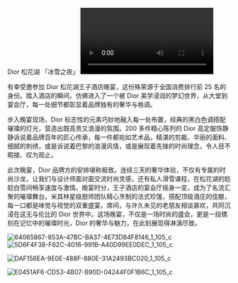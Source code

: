 Dior 松花湖 「冰雪之夜」
<video src="C:\Users\Administrator\Documents\myworknet\02worknet\public\images\dior01\dior.mp4"></video>

有幸受邀参加 Dior 松花湖王子酒店晚宴，这份殊荣源于全国消费排行前 25 名的身份。踏入酒店的瞬间，仿佛进入了一个被 Dior 美学浸润的梦幻世界，从大堂到宴会厅，每一处细节都彰显着品牌独有的奢华与格调。

步入晚宴现场，Dior 标志性的元素巧妙地融入每一处布置，经典的黑白色调搭配璀璨的灯光，营造出既高贵又浪漫的氛围。200 多件精心陈列的 Dior 高定服饰静静诉说着品牌百年的匠心传承，每一件都宛如艺术品，精湛的剪裁、华丽的面料、细腻的刺绣，或是诉说着巴黎的浪漫风情，或是展现着先锋的时尚理念，令人目不暇接、叹为观止。

此次晚宴，Dior 品牌方的安排堪称极致。连续三天的奢华体验，不仅有专属的时尚沙龙，让我们与设计师面对面交流时尚灵感，还有私人滑雪课程，在松花湖的皑皑白雪间畅享速度与激情。晚宴时分，王子酒店的宴会厅摇身一变，成为了名流汇聚的璀璨舞台。米其林星级厨师团队精心烹制的法式珍馐，搭配顶级酒庄的佳酿，每一口都是味觉与视觉的双重盛宴。席间，与许久未见的老朋友相谈甚欢，共同沉浸在这无与伦比的 Dior 世界中。这场晚宴，不仅是一场时尚的盛会，更是一段镌刻在记忆中的璀璨时光，Dior 的奢华与魅力，在此刻展现得淋漓尽致。

![64065867-853A-47BC-BA37-4E73D84F8146_1_105_c](C:\Users\Administrator\Documents\myworknet\02worknet\public\images\dior01\64065867-853A-47BC-BA37-4E73D84F8146_1_105_c.jpeg)![5D6F4F38-F62C-4016-991B-A40D99EE0DEC_1_105_c](C:\Users\Administrator\Documents\myworknet\02worknet\public\images\dior01\5D6F4F38-F62C-4016-991B-A40D99EE0DEC_1_105_c.jpeg)

![DAF156EA-9E0E-488F-880E-31A2493BC020_1_105_c](C:\Users\Administrator\Documents\myworknet\02worknet\public\images\dior01\DAF156EA-9E0E-488F-880E-31A2493BC020_1_105_c.jpeg)

![E0451AF6-CD53-4B07-B90D-04244F0F1B6C_1_105_c](C:\Users\Administrator\Documents\myworknet\02worknet\public\images\dior01\E0451AF6-CD53-4B07-B90D-04244F0F1B6C_1_105_c.jpeg)